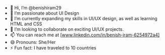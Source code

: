 - 👋 Hi, I’m @benishiram29
- 👀 I’m passionate about UI Design
- 🌱 I’m currently expanding my skills in UI/UX design, as well as learning HTML and CSS
- 💞️ I’m looking to collaborate on exciting UI/UX projects.
- 📫 You can reach me at [www.linkedin.com/in/benish-iram-6254972a4]
- 😄 Pronouns: She/Her
- ⚡ Fun fact: I have traveled to 10 countries

<!---
benishiram29/benishiram29 is a ✨ special ✨ repository because its `README.md` (this file) appears on your GitHub profile.
You can click the Preview link to take a look at your changes.
--->
